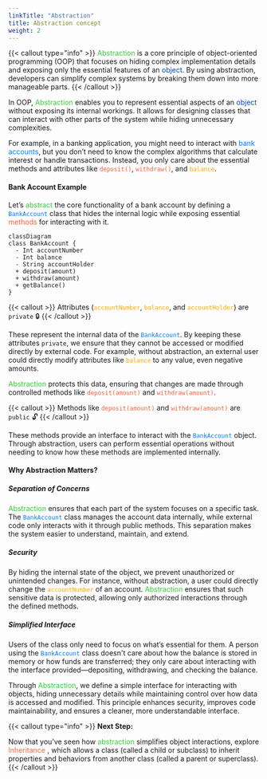 ```yaml
---
linkTitle: "Abstraction"
title: Abstraction concept
weight: 2
---
```


{{< callout type="info" >}} <font color="#32CD32">Abstraction</font> is a core principle of object-oriented programming (OOP) that focuses on hiding complex implementation details and exposing only the essential features of an <font color="#0047ab">object</font>. By using abstraction, developers can simplify complex systems by breaking them down into more manageable parts. {{< /callout >}}

In OOP, <font color="#32CD32">Abstraction</font> enables you to represent essential aspects of an <font color="#0047ab">object</font> without exposing its internal workings. It allows for designing classes that can interact with other parts of the system while hiding unnecessary complexities.

For example, in a banking application, you might need to interact with <font color="#007bff">bank accounts</font>, but you don’t need to know the complex algorithms that calculate interest or handle transactions. Instead, you only care about the essential methods and attributes like <font color="#F2613F">`deposit()`</font>, <font color="#F2613F">`withdraw()`</font>, and <font color="#FFA600">`balance`</font>.

#### Bank Account Example

Let’s <font color="#32CD32">abstract</font> the core functionality of a bank account by defining a <font color="#007bff">`BankAccount`</font> class that hides the internal logic while exposing essential <font color="#F2613F">methods</font> for interacting with it.

``` mermaid
classDiagram
class BankAccount {
  - Int accountNumber
  - Int balance 
  - String accountHolder
  + deposit(amount)
  + withdraw(amount)
  + getBalance()
} 
```

{{< callout >}} Attributes (<font color="#FFA600">`accountNumber`</font>, <font color="#FFA600">`balance`</font>, and <font color="#FFA600">`accountHolder`</font>) are `private` 🔒
{{< /callout >}}

These represent the internal data of the <font color="#007bff">`BankAccount`</font>. By keeping these attributes `private`, we ensure that they cannot be accessed or modified directly by external code.
For example,  without abstraction, an external user could directly modify attributes like <font color="#FFA600">`balance`</font> to any value, even negative amounts. 

<font color="#32CD32">Abstraction</font> protects this data, ensuring that changes are made through controlled methods like <font color="#F2613F">`deposit(amount)`</font> and <font color="#F2613F">`withdraw(amount)`</font>. 

{{< callout >}} Methods like <font color="#F2613F">`deposit(amount)`</font> and <font color="#F2613F">`withdraw(amount)`</font> are `public` 🔓 {{< /callout >}} 

These methods provide an interface to interact with the <font color="#007bff">`BankAccount`</font> object. Through abstraction, users can perform essential operations without needing to know how these methods are implemented internally.

#### Why Abstraction Matters?

##### Separation of Concerns

<font color="#32CD32">Abstraction</font> ensures that each part of the system focuses on a specific task. The <font color="#007bff">`BankAccount`</font> class manages the account data internally, while external code only interacts with it through public methods. This separation makes the system easier to understand, maintain, and extend.

##### Security

By hiding the internal state of the object, we prevent unauthorized or unintended changes. For instance, without abstraction, a user could directly change the <font color="#FFA600">`accountNumber`</font> of an account. <font color="#32CD32">Abstraction</font> ensures that such sensitive data is protected, allowing only authorized interactions through the defined methods.

##### Simplified Interface

Users of the class only need to focus on what’s essential for them. A person using the <font color="#007bff">`BankAccount`</font> class doesn't care about how the balance is stored in memory or how funds are transferred; they only care about interacting with the interface provided—depositing, withdrawing, and checking the balance.

Through <font color="#32CD32">Abstraction</font>, we define a simple interface for interacting with objects, hiding unnecessary details while maintaining control over how data is accessed and modified. This principle enhances security, improves code maintainability, and ensures a cleaner, more understandable interface.

{{< callout type="info" >}}
**Next Step:** 

Now that you’ve seen how <font color="#32CD32">abstraction</font> simplifies object interactions, explore <font color="#FF6347">Inheritance</font> , which allows a class (called a child or subclass) to inherit properties and behaviors from another class (called a parent or superclass).
{{< /callout >}}
